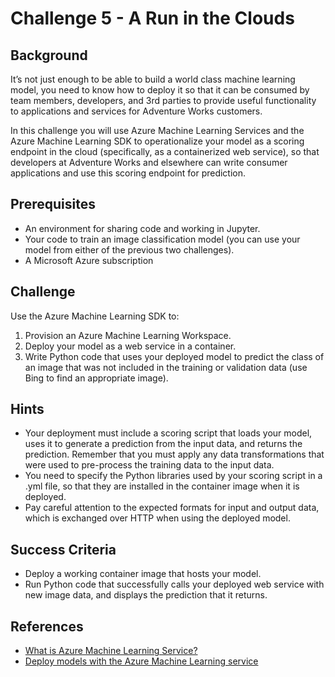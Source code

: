 # Challenge 5 - A Run in the Clouds

## Background
It’s not just enough to be able to build a world class machine learning model, you need to know how to deploy it so that it can be consumed by team members, developers, and 3rd parties to provide useful functionality to applications and services for Adventure Works customers.

In this challenge you will use Azure Machine Learning Services and the Azure Machine Learning SDK to operationalize your model as a scoring endpoint in the cloud (specifically, as a containerized web service), so that developers at Adventure Works and elsewhere can write consumer applications and use this scoring endpoint for prediction.

## Prerequisites
- An environment for sharing code and working in Jupyter.
- Your code to train an image classification model (you can use your model from either of the previous two challenges).
- A Microsoft Azure subscription

## Challenge
Use the Azure Machine Learning SDK to:

1. Provision an Azure Machine Learning Workspace.
2. Deploy your model as a web service in a container.
3. Write Python code that uses your deployed model to predict the class of an image that was not included in the training or validation data (use Bing to find an appropriate image).

## **Hints**
- Your deployment must include a scoring script that loads your model, uses it to generate a prediction from the input data, and returns the prediction. Remember that you must apply any data transformations that were used to pre-process the training data to the input data.
- You need to specify the Python libraries used by your scoring script in a .yml file, so that they are installed in the container image when it is deployed.
- Pay careful attention to the expected formats for input and output data, which is exchanged over HTTP when using the deployed model.

## Success Criteria
- Deploy a working container image that hosts your model.
- Run Python code that successfully calls your deployed web service with new image data, and displays the prediction that it returns.

## References
- [What is Azure Machine Learning Service?](https://docs.microsoft.com/en-us/azure/machine-learning/service/overview-what-is-azure-ml)
- [Deploy models with the Azure Machine Learning service](https://docs.microsoft.com/en-us/azure/machine-learning/service/how-to-deploy-and-where)
